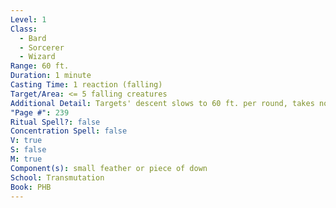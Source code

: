 ```yaml
---
Level: 1
Class:
  - Bard
  - Sorcerer
  - Wizard
Range: 60 ft.
Duration: 1 minute
Casting Time: 1 reaction (falling)
Target/Area: <= 5 falling creatures
Additional Detail: Targets' descent slows to 60 ft. per round, takes no DAM, and can land on feet.
"Page #": 239
Ritual Spell?: false
Concentration Spell: false
V: true
S: false
M: true
Component(s): small feather or piece of down
School: Transmutation
Book: PHB
---
```

